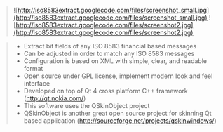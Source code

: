 > ![http://iso8583extract.googlecode.com/files/screenshot_small.jpg](http://iso8583extract.googlecode.com/files/screenshot_small.jpg)  ![http://iso8583extract.googlecode.com/files/screenshot2.jpg](http://iso8583extract.googlecode.com/files/screenshot2.jpg)<br />

> - Extract bit fields of any ISO 8583 financial based messages<br />
> - Can be adjusted in order to match any ISO 8583 messages<br />
> - Configuration is based on XML with simple, clear, and readable format<br />
> - Open source under GPL license, implement modern look and feel interface<br />
> - Developed on top of Qt 4 cross platform C++ framework (http://qt.nokia.com/)<br />
> - This software uses the QSkinObject project<br />
> - QSkinObject is another great open source project for skinning Qt based application (http://sourceforge.net/projects/qskinwindows/)